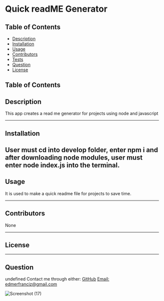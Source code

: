  # Quick readME Generator

  
  ## Table of Contents
* [Description](#Description)
* [Installation](#Installation)
* [Usage](#Usage)
* [Contributors](#Contribution)
* [Tests](#Tests)
* [Question](#Question)
* [License](#license)
## Table of Contents

## Description 
This app creates a read me generator for projects using node and javascript


---
## Installation
User must cd into develop folder, enter npm i and after downloading node modules, user must enter node index.js into the terminal.
---
## Usage
It is used to make a quick readme file for projects to save time.



---
## Contributors
None

---
## License


---
## Question
undefined
Contact me through either:
[GitHub](https://github.com/edm1001)
[Email: edmerfranciz@gmail.com](mailto:edmerfranciz@gmail.com)

![Screenshot (17)](https://user-images.githubusercontent.com/95250008/169754645-a08bdae1-88f8-4606-9a69-697d3c4cb939.png)


